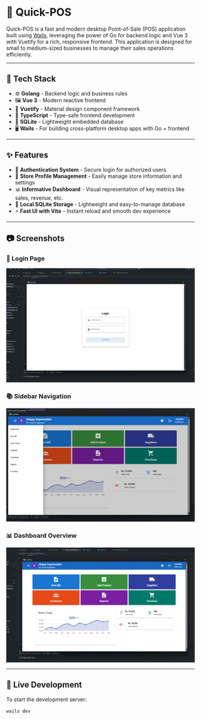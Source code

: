# 💼 Quick-POS

Quick-POS is a fast and modern desktop Point-of-Sale (POS) application built using [Wails](https://wails.io), leveraging the power of Go for backend logic and Vue 3 with Vuetify for a rich, responsive frontend. This application is designed for small to medium-sized businesses to manage their sales operations efficiently.

---

## 🚀 Tech Stack

- ⚙️ **Golang** - Backend logic and business rules
- 🖼️ **Vue 3** - Modern reactive frontend
- 🎨 **Vuetify** - Material design component framework
- 🧠 **TypeScript** - Type-safe frontend development
- 💾 **SQLite** - Lightweight embedded database
- 🖥️ **Wails** - For building cross-platform desktop apps with Go + frontend

---

## ✨ Features

- 🔐 **Authentication System** - Secure login for authorized users
- 🏪 **Store Profile Management** - Easily manage store information and settings
- 📊 **Informative Dashboard** - Visual representation of key metrics like sales, revenue, etc.
- 📁 **Local SQLite Storage** - Lightweight and easy-to-manage database
- ⚡ **Fast UI with Vite** - Instant reload and smooth dev experience

---

## 📷 Screenshots

### 🔑 Login Page
![Login Page](./screenshot/login.png)

### 📚 Sidebar Navigation
![Sidebar](./screenshot/aside.png)

### 📊 Dashboard Overview
![Dashboard](./screenshot/dashboard.png)

---

## 🧪 Live Development

To start the development server:

```bash
wails dev
